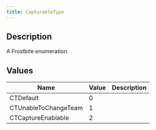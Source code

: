 ```yaml
---
title: CapturableType
---
```

## Description

A Frostbite enumeration.

## Values

| Name                 | Value | Description |
| -------------------- | ----- | ----------- |
| CTDefault            | 0     |             |
| CTUnableToChangeTeam | 1     |             |
| CTCaptureEnablable   | 2     |             |
